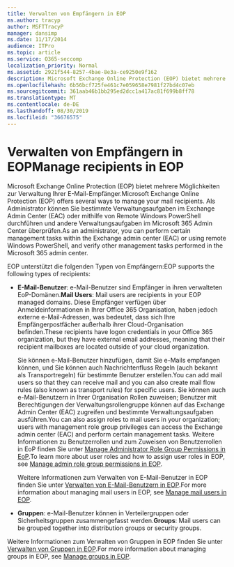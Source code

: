 ```yaml
---
title: Verwalten von Empfängern in EOP
ms.author: tracyp
author: MSFTTracyP
manager: dansimp
ms.date: 11/17/2014
audience: ITPro
ms.topic: article
ms.service: O365-seccomp
localization_priority: Normal
ms.assetid: 2921f544-8257-4bae-8e3a-ce9250e9f162
description: Microsoft Exchange Online Protection (EOP) bietet mehrere Möglichkeiten zur Verwaltung Ihrer E-Mail-Empfänger. Als Administrator können Sie bestimmte Verwaltungsaufgaben im Exchange Admin Center (EAC) oder mithilfe von Remote Windows PowerShell durchführen und andere Verwaltungsaufgaben im Microsoft 365 Admin Center überprüfen.
ms.openlocfilehash: 6b56bcf725fe461c7e059658e7981f27bd4c07eb
ms.sourcegitcommit: 361aab46b1bb295ed2dcc1a417ac81f699b8ff78
ms.translationtype: MT
ms.contentlocale: de-DE
ms.lasthandoff: 08/30/2019
ms.locfileid: "36676575"
---
```

# <a name="manage-recipients-in-eop"></a><span data-ttu-id="7b9ad-104">Verwalten von Empfängern in EOP</span><span class="sxs-lookup"><span data-stu-id="7b9ad-104">Manage recipients in EOP</span></span>

<span data-ttu-id="7b9ad-105">Microsoft Exchange Online Protection (EOP) bietet mehrere Möglichkeiten zur Verwaltung Ihrer E-Mail-Empfänger.</span><span class="sxs-lookup"><span data-stu-id="7b9ad-105">Microsoft Exchange Online Protection (EOP) offers several ways to manage your mail recipients.</span></span> <span data-ttu-id="7b9ad-106">Als Administrator können Sie bestimmte Verwaltungsaufgaben im Exchange Admin Center (EAC) oder mithilfe von Remote Windows PowerShell durchführen und andere Verwaltungsaufgaben im Microsoft 365 Admin Center überprüfen.</span><span class="sxs-lookup"><span data-stu-id="7b9ad-106">As an administrator, you can perform certain management tasks within the Exchange admin center (EAC) or using remote Windows PowerShell, and verify other management tasks performed in the Microsoft 365 admin center.</span></span>
  
<span data-ttu-id="7b9ad-107">EOP unterstützt die folgenden Typen von Empfängern:</span><span class="sxs-lookup"><span data-stu-id="7b9ad-107">EOP supports the following types of recipients:</span></span>
  
- <span data-ttu-id="7b9ad-108">**E-Mail-Benutzer**: e-Mail-Benutzer sind Empfänger in ihren verwalteten EoP-Domänen.</span><span class="sxs-lookup"><span data-stu-id="7b9ad-108">**Mail Users**: Mail users are recipients in your EOP managed domains.</span></span> <span data-ttu-id="7b9ad-109">Diese Empfänger verfügen über Anmeldeinformationen in Ihrer Office 365 Organisation, haben jedoch externe e-Mail-Adressen, was bedeutet, dass sich Ihre Empfängerpostfächer außerhalb ihrer Cloud-Organisation befinden.</span><span class="sxs-lookup"><span data-stu-id="7b9ad-109">These recipients have logon credentials in your Office 365 organization, but they have external email addresses, meaning that their recipient mailboxes are located outside of your cloud organization.</span></span>

  <span data-ttu-id="7b9ad-110">Sie können e-Mail-Benutzer hinzufügen, damit Sie e-Mails empfangen können, und Sie können auch Nachrichtenfluss Regeln (auch bekannt als Transportregeln) für bestimmte Benutzer erstellen.</span><span class="sxs-lookup"><span data-stu-id="7b9ad-110">You can add mail users so that they can receive mail and you can also create mail flow rules (also known as transport rules) for specific users.</span></span> <span data-ttu-id="7b9ad-111">Sie können auch e-Mail-Benutzern in Ihrer Organisation Rollen zuweisen; Benutzer mit Berechtigungen der Verwaltungsrollengruppe können auf das Exchange Admin Center (EAC) zugreifen und bestimmte Verwaltungsaufgaben ausführen.</span><span class="sxs-lookup"><span data-stu-id="7b9ad-111">You can also assign roles to mail users in your organization; users with management role group privileges can access the Exchange admin center (EAC) and perform certain management tasks.</span></span> <span data-ttu-id="7b9ad-112">Weitere Informationen zu Benutzerrollen und zum Zuweisen von Benutzerrollen in EoP finden Sie unter [Manage Administrator Role Group Permissions in EoP](manage-admin-role-group-permissions-in-eop.md).</span><span class="sxs-lookup"><span data-stu-id="7b9ad-112">To learn more about user roles and how to assign user roles in EOP, see [Manage admin role group permissions in EOP](manage-admin-role-group-permissions-in-eop.md).</span></span>

  <span data-ttu-id="7b9ad-113">Weitere Informationen zum Verwalten von E-Mail-Benutzer in EOP finden Sie unter [Verwalten von E-Mail-Benutzern in EOP](manage-mail-users-in-eop.md).</span><span class="sxs-lookup"><span data-stu-id="7b9ad-113">For more information about managing mail users in EOP, see [Manage mail users in EOP](manage-mail-users-in-eop.md).</span></span>

- <span data-ttu-id="7b9ad-114">**Gruppen**: e-Mail-Benutzer können in Verteilergruppen oder Sicherheitsgruppen zusammengefasst werden.</span><span class="sxs-lookup"><span data-stu-id="7b9ad-114">**Groups**: Mail users can be grouped together into distribution groups or security groups.</span></span>

<span data-ttu-id="7b9ad-115">Weitere Informationen zum Verwalten von Gruppen in EOP finden Sie unter [Verwalten von Gruppen in EOP](manage-groups-in-eop.md).</span><span class="sxs-lookup"><span data-stu-id="7b9ad-115">For more information about managing groups in EOP, see [Manage groups in EOP](manage-groups-in-eop.md).</span></span>
